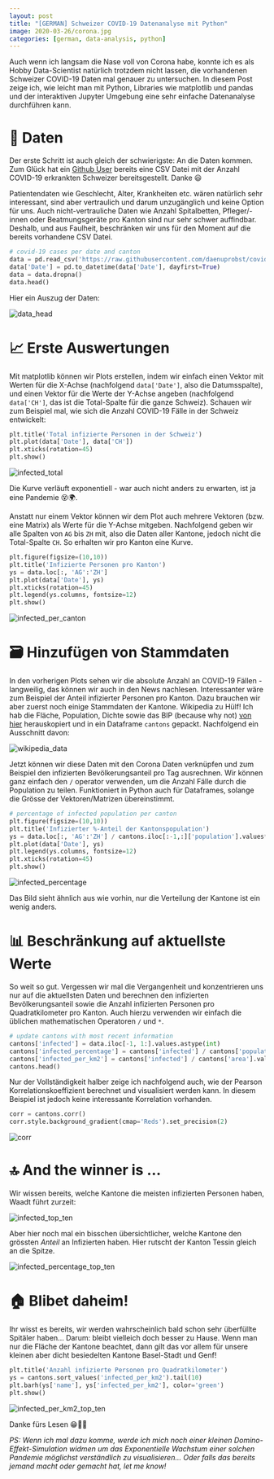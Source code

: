 ```yaml
---
layout: post
title: "[GERMAN] Schweizer COVID-19 Datenanalyse mit Python"
image: 2020-03-26/corona.jpg
categories: [german, data-analysis, python]
---
```


Auch wenn ich langsam die Nase voll von Corona habe, konnte ich es als Hobby Data-Scientist natürlich trotzdem nicht lassen, die vorhandenen Schweizer COVID-19 Daten mal genauer zu untersuchen. In diesem Post zeige ich, wie leicht man mit Python, Libraries wie matplotlib und pandas und der interaktiven Jupyter Umgebung eine sehr einfache Datenanalyse durchführen kann.

# 📜 Daten
Der erste Schritt ist auch gleich der schwierigste: An die Daten kommen.
Zum Glück hat ein [Github User](https://github.com/daenuprobst/covid19-cases-switzerland) bereits eine CSV Datei mit der Anzahl COVID-19 erkrankten Schweizer bereitsgestellt. Danke 😃

Patientendaten wie Geschlecht, Alter, Krankheiten etc. wären natürlich sehr interessant, sind aber vertraulich und darum unzugänglich und keine Option für uns.
Auch nicht-vertrauliche Daten wie Anzahl Spitalbetten, Pfleger/-innen oder Beatmungsgeräte pro Kanton sind nur sehr schwer auffindbar.
Deshalb, und aus Faulheit, beschränken wir uns für den Moment auf die bereits vorhandene CSV Datei.

```python
# covid-19 cases per date and canton
data = pd.read_csv('https://raw.githubusercontent.com/daenuprobst/covid19-cases-switzerland/master/covid19_cases_switzerland.csv')
data['Date'] = pd.to_datetime(data['Date'], dayfirst=True)
data = data.dropna()
data.head()
```

Hier ein Auszug der Daten:

![data_head](/images/2020-03-26/data_head.jpg)

# 📈 Erste Auswertungen 
Mit matplotlib können wir Plots erstellen, indem wir einfach einen Vektor mit Werten für die X-Achse (nachfolgend `data['Date']`, also die Datumsspalte), und einen Vektor für die Werte der Y-Achse angeben (nachfolgend `data['CH']`, das ist die Total-Spalte für die ganze Schweiz). Schauen wir zum Beispiel mal, wie sich die Anzahl COVID-19 Fälle in der Schweiz entwickelt:

```python
plt.title('Total infizierte Personen in der Schweiz')
plt.plot(data['Date'], data['CH'])
plt.xticks(rotation=45)
plt.show()
```

![infected_total](/images/2020-03-26/infected_total.jpg)

Die Kurve verläuft exponentiell - war auch nicht anders zu erwarten, ist ja eine Pandemie 😵🌍.

Anstatt nur einem Vektor können wir dem Plot auch mehrere Vektoren (bzw. eine Matrix) als Werte für die Y-Achse mitgeben. Nachfolgend geben wir alle Spalten von `AG` bis `ZH` mit, also die Daten aller Kantone, jedoch nicht die Total-Spalte `CH`. So erhalten wir pro Kanton eine Kurve.

```python
plt.figure(figsize=(10,10))
plt.title('Infizierte Personen pro Kanton')
ys = data.loc[:, 'AG':'ZH']
plt.plot(data['Date'], ys)
plt.xticks(rotation=45)
plt.legend(ys.columns, fontsize=12)
plt.show()
```

![infected_per_canton](/images/2020-03-26/infected_per_canton.jpg)

# 🗃️ Hinzufügen von Stammdaten
In den vorherigen Plots sehen wir die absolute Anzahl an COVID-19 Fällen - langweilig, das können wir auch in den News nachlesen. Interessanter wäre zum Beispiel der Anteil infizierter Personen pro Kanton. Dazu brauchen wir aber zuerst noch einige Stammdaten der Kantone. Wikipedia zu Hülf! Ich hab die Fläche, Population, Dichte sowie das BIP (because why not) [von hier](https://en.wikipedia.org/wiki/Cantons_of_Switzerland) herauskopiert und in ein Dataframe `cantons` gepackt. Nachfolgend ein Ausschnitt davon:

![wikipedia_data](/images/2020-03-26/wikipedia_data.jpg)

Jetzt können wir diese Daten mit den Corona Daten verknüpfen und zum Beispiel den infizierten Bevölkerungsanteil pro Tag ausrechnen. Wir können ganz einfach den `/` operator verwenden, um die Anzahl Fälle durch die Population zu teilen. Funktioniert in Python auch für Dataframes, solange die Grösse der Vektoren/Matrizen übereinstimmt.

```python
# percentage of infected population per canton
plt.figure(figsize=(10,10))
plt.title('Infizierter %-Anteil der Kantonspopulation')
ys = data.loc[:, 'AG':'ZH'] / cantons.iloc[:-1,:]['population'].values*100 #iloc to remove the CH column
plt.plot(data['Date'], ys)
plt.legend(ys.columns, fontsize=12)
plt.xticks(rotation=45)
plt.show()
```

![infected_percentage](/images/2020-03-26/infected_percentage.jpg)

Das Bild sieht ähnlich aus wie vorhin, nur die Verteilung der Kantone ist ein wenig anders. 

# 📊 Beschränkung auf aktuellste Werte
So weit so gut. Vergessen wir mal die Vergangenheit und konzentrieren uns nur auf die aktuellsten Daten und berechnen den infizierten Bevölkerungsanteil sowie die Anzahl infizierten Personen pro Quadratkilometer pro Kanton. Auch hierzu verwenden wir einfach die üblichen mathematischen Operatoren `/` und `*`.

```python
# update cantons with most recent information
cantons['infected'] = data.iloc[-1, 1:].values.astype(int)
cantons['infected_percentage'] = cantons['infected'] / cantons['population'].values*100
cantons['infected_per_km2'] = cantons['infected'] / cantons['area'].values
cantons.head()
```

Nur der Vollständigkeit halber zeige ich nachfolgend auch, wie der Pearson Korrelationskoeffizient berechnet und visualisiert werden kann. In diesem Beispiel ist jedoch keine interessante Korrelation vorhanden.

```python
corr = cantons.corr()
corr.style.background_gradient(cmap='Reds').set_precision(2)
```

![corr](/images/2020-03-26/corr.jpg)

# 🔝 And the winner is ...

Wir wissen bereits, welche Kantone die meisten infizierten Personen haben, Waadt führt zurzeit:

![infected_top_ten](/images/2020-03-26/infected_top_ten.jpg)

Aber hier noch mal ein bisschen übersichtlicher, welche Kantone den grössten *Anteil* an Infizierten haben. Hier rutscht der Kanton Tessin gleich an die Spitze.

![infected_percentage_top_ten](/images/2020-03-26/infected_percentage_top_ten.jpg)

# 🏠 Blibet daheim!
Ihr wisst es bereits, wir werden wahrscheinlich bald schon sehr überfüllte Spitäler haben... Darum: bleibt vielleich doch besser zu Hause. Wenn man nur die Fläche der Kantone beachtet, dann gilt das vor allem für unsere kleinen aber dicht besiedelten Kantone Basel-Stadt und Genf!

```python
plt.title('Anzahl infizierte Personen pro Quadratkilometer')
ys = cantons.sort_values('infected_per_km2').tail(10)
plt.barh(ys['name'], ys['infected_per_km2'], color='green')
plt.show()
```

![infected_per_km2_top_ten](/images/2020-03-26/infected_per_km2_top_ten.jpg)

Danke fürs Lesen 😁✌🏻


_PS: Wenn ich mal dazu komme, werde ich mich noch einer kleinen Domino-Effekt-Simulation widmen um das Exponentielle Wachstum einer solchen Pandemie möglichst verständlich zu visualisieren... Oder falls das bereits jemand macht oder gemacht hat, let me know!_